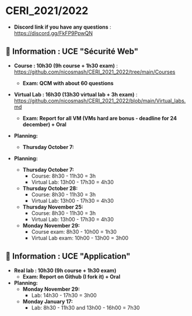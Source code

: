 # CERI_2021/2022

* **Discord link if you have any questions** : https://discord.gg/FkFP9PpwQN

## 📢 Information : UCE "Sécurité Web"

* **Course : 10h30 (9h course + 1h30 exam)** : https://github.com/nicosmash/CERI_2021_2022/tree/main/Courses
    * **Exam: QCM with about 60 questions**

* **Virtual Lab : 16h30 (13h30 virtual lab + 3h exam)** : https://github.com/nicosmash/CERI_2021_2022/blob/main/Virtual_labs.md
    * **Exam: Report for all VM (VMs hard are bonus - deadline for 24 december) + Oral**

* **Planning:**
    * **Thursday October 7:**
        
* **Planning:**
    * **Thursday October 7:**
        - Course: 8h30 - 11h30 = 3h
        - Virtual Lab: 13h00 - 17h30 = 4h30
    * **Thursday October 28:**
        - Course: 8h30 - 11h30 = 3h
        - Virtual Lab: 13h00 - 17h30 = 4h30
    * **Thursday November 25:**
        - Course: 8h30 - 11h30 = 3h
        - Virtual Lab: 13h00 - 17h30 = 4h30
    * **Monday November 29:**
        - Course exam: 8h30 - 10h00 = 1h30
        - Virtual Lab exam: 10h00 - 13h00 = 3h00

## 📢 Information : UCE "Application"

* **Real lab : 10h30 (9h course + 1h30 exam)**
    * **Exam: Report on Github (I fork it) + Oral**
* **Planning:**
    * **Monday November 29:**
        - Lab: 14h30 - 17h30 = 3h00
    * **Monday January 17:**
        - Lab: 8h30 - 11h30 and 13h00 - 16h00 = 7h30
